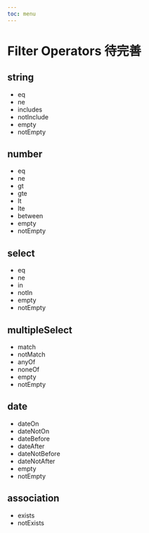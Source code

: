 ```yaml
---
toc: menu
---
```


# Filter Operators <Badge>待完善</Badge>

## string

- eq
- ne
- includes
- notInclude
- empty
- notEmpty

## number

- eq
- ne
- gt
- gte
- lt
- lte
- between
- empty
- notEmpty

## select

- eq
- ne
- in
- notIn
- empty
- notEmpty

## multipleSelect

- match
- notMatch
- anyOf
- noneOf
- empty
- notEmpty

## date

- dateOn
- dateNotOn
- dateBefore
- dateAfter
- dateNotBefore
- dateNotAfter
- empty
- notEmpty

## association

- exists
- notExists
